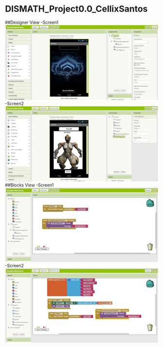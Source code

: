# DISMATH_Project0.0_CellixSantos

##Designer View
-Screen1
![A](https://raw.githubusercontent.com/DeLaSalleUniversity-Manila-DISMATH-t216/DISMATH_Project0.0_CellixSantos/master/Screenshot_778.jpg)
-Screen2
![A](https://raw.githubusercontent.com/DeLaSalleUniversity-Manila-DISMATH-t216/DISMATH_Project0.0_CellixSantos/master/Screenshot_779.jpg)
##Blocks View
-Screen1
![A](https://raw.githubusercontent.com/DeLaSalleUniversity-Manila-DISMATH-t216/DISMATH_Project0.0_CellixSantos/master/Screenshot_781.jpg)
-Screen2
![A](https://raw.githubusercontent.com/DeLaSalleUniversity-Manila-DISMATH-t216/DISMATH_Project0.0_CellixSantos/master/Screenshot_780.jpg)
